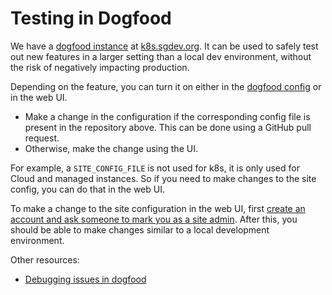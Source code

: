 # Testing in Dogfood

We have a [dogfood instance](https://handbook.sourcegraph.com/departments/product-engineering/engineering/process/deployments/instances#k8ssgdevorg) at [k8s.sgdev.org](https://k8s.sgdev.org). It can be used to safely test out new features in a larger setting than a local dev environment, without the risk of negatively impacting production.

Depending on the feature, you can turn it on either in the [dogfood config](https://github.com/sourcegraph/deploy-sourcegraph-dogfood-k8s) or in the web UI.
* Make a change in the configuration if the corresponding config file is present in the repository above. This can be done using a GitHub pull request.
* Otherwise, make the change using the UI.

For example, a `SITE_CONFIG_FILE` is not used for k8s, it is only used for Cloud and managed instances. So if you need to make changes to the site config, you can do that in the web UI.

To make a change to the site configuration in the web UI, first [create an account and ask someone to mark you as a site admin](https://handbook.sourcegraph.com/departments/product-engineering/engineering/process/deployments/playbooks#manage-users-in-k8ssgdevorg). After this, you should be able to make changes similar to a local development environment.

Other resources:
* [Debugging issues in dogfood](https://handbook.sourcegraph.com/departments/product-engineering/engineering/process/deployments/debugging/tutorial)
